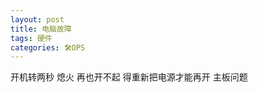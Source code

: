```yaml
---
layout: post
title: 电脑故障  
tags: 硬件
categories: 🛠OPS
---
```


开机转两秒 熄火    再也开不起 得重新把电源才能再开       主板问题

